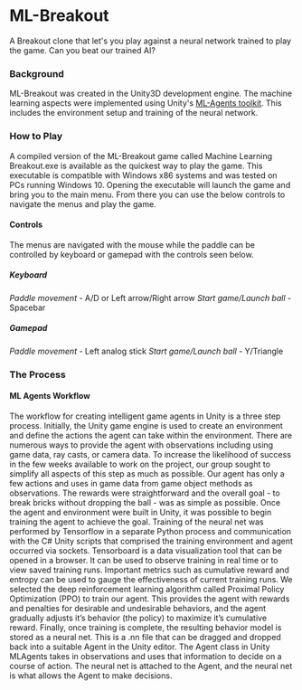 # ML-Breakout
A Breakout clone that let's you play against a neural network trained to play the game. Can you beat our trained AI?

### Background
ML-Breakout was created in the Unity3D development engine. The machine learning aspects were implemented using Unity's [ML-Agents toolkit](https://github.com/Unity-Technologies/ml-agents). This includes the environment setup and training of the neural network.

### How to Play
A compiled version of the ML-Breakout game called Machine Learning Breakout.exe is available as the quickest way to play the game. This executable is compatible with Windows x86 systems and was tested on PCs running Windows 10. Opening the executable will launch the game and bring you to the main menu. From there you can use the below controls to navigate the menus and play the game.

#### Controls
The menus are navigated with the mouse while the paddle can be controlled by keyboard or gamepad with the controls seen below.
##### Keyboard
*Paddle movement* - A/D or Left arrow/Right arrow
*Start game/Launch ball* - Spacebar
##### Gamepad
*Paddle movement* - Left analog stick
*Start game/Launch ball* - Y/Triangle

### The Process
#### ML Agents Workflow
The workflow for creating intelligent game agents in Unity is a three step process. Initially, the Unity game engine is used to create an environment and define the actions the agent can take within the environment. There are numerous ways to provide the agent with observations including using game data, ray casts, or camera data. To increase the likelihood of success in the few weeks available to work on the project, our group sought to simplify all aspects of this step as much as possible. Our agent has only a few actions and uses in game data from game object methods as observations. The rewards were straightforward and the overall goal - to break bricks without dropping the ball - was as simple as possible.
Once the agent and environment were built in Unity, it was possible to begin training the agent to achieve the goal. Training of the neural net was performed by Tensorflow in a separate Python process and communication with the C# Unity scripts that comprised the training environment and agent occurred via sockets. Tensorboard is a data visualization tool that can be opened in a browser. It can be used to observe training in real time or to view saved training runs. Important metrics such as cumulative reward and entropy can be used to gauge the effectiveness of current training runs.
We selected the deep reinforcement learning algorithm called Proximal Policy Optimization (PPO) to train our agent. This provides the agent with rewards and penalties for desirable and undesirable behaviors, and the agent gradually adjusts it’s behavior (the policy) to maximize it’s cumulative reward.
Finally, once training is complete, the resulting behavior model is stored as a neural net. This is a .nn file that can be dragged and dropped back into a suitable Agent in the Unity editor. The Agent class in Unity MLAgents takes in observations and uses that information to decide on a course of action. The neural net is attached to the Agent, and the neural net is what allows the
Agent to make decisions.
